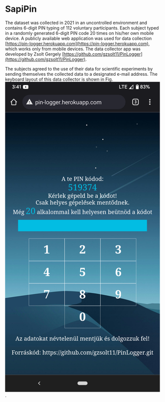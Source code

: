 # SapiPin

The dataset was collected in 2021 in an uncontrolled environment and contains 6-digit PIN typing of 112 voluntary participants.
Each subject typed in a randomly generated 6-digit PIN code 20 times on his/her own mobile device.
A publicly available web application was used for data collection [https://pin-logger.herokuapp.com](https://pin-logger.herokuapp.com),
which works only from mobile devices. The data collector app was developed by Zsolt Gergely [https://github.com/gzsolt11/PinLogger](https://github.com/gzsolt11/PinLogger).

The subjects agreed to the use of their data for scientific experiments by sending themselves the collected data to a designated e-mail address.
The keyboard layout of this data collector is shown in Fig. ![Keyboard layout](pin_logger.png).
